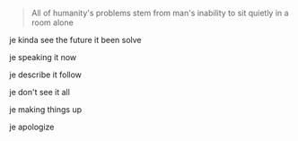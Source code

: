 > All of humanity's problems stem from man's inability to sit quietly in a room alone

je kinda see the future it been solve

je speaking it now

je describe it follow

je don't see it all

je making things up

je apologize

